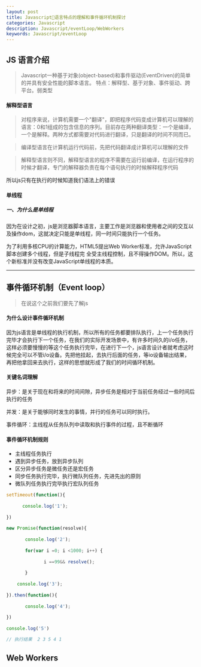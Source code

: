 ```yaml
---
layout: post
title: Javascript语言特点的理解和事件循环机制探讨
categories: Javascript
description: Javascript/eventLoop/WebWorkers
keywords: Javascript/eventLoop
---
```


## JS 语言介绍
> Javascript一种基于对象(object-based)和事件驱动(EventDriven)的简单的并具有安全性能的脚本语言。
特点：解释型、基于对象、事件驱动、跨平台。弱类型

#### 解释型语言

> 对程序来说，计算机需要一个"翻译"，即把程序代码变成计算机可以理解的语言：0和1组成的包含信息的序列。目前存在两种翻译类型：一个是编译，一个是解释。两种方式都需要对代码进行翻译，只是翻译的时间不同而已。

> 编译型语言在计算机运行代码前，先把代码翻译成计算机可以理解的文件

> 解释型语言则不同，解释型语言的程序不需要在运行前编译，在运行程序的时候才翻译，专门的解释器负责在每个语句执行的时候解释程序代码

所以js只有在执行的时候知道我们语法上的错误

#### 单线程
##### 一、为什么是单线程
因为在设计之初，js是浏览器脚本语言，主要工作是浏览器和使用者之间的交互以及操作dom，这就决定只能是单线程，同一时间只能执行一个任务。

为了利用多核CPU的计算能力，HTML5提出Web Worker标准，允许JavaScript脚本创建多个线程，但是子线程完 
全受主线程控制，且不得操作DOM。所以，这个新标准并没有改变JavaScript单线程的本质。

---


## 事件循环机制（Event loop）
> 在说这个之前我们要先了解js

#### 为什么设计事件循环机制

因为js语言是单线程的执行机制，所以所有的任务都要排队执行，上一个任务执行完毕才会执行下一个任务，在我们的实际开发场景中，有许多时间久的i/o任务，这样必须要慢慢的等这个任务执行完毕，在进行下一个，js语言设计者就考虑这时候完全可以不管i/o设备。先把他挂起，去执行后面的任务，等io设备输出结果，再把他拿回来去执行，这样的思想就形成了我们的时间循环机制。

#### 关键名词理解

异步：是关于现在和将来的时间间隙，异步任务是相对于当前任务经过一些时间后执行的任务

并发：是关于能够同时发生的事情，并行的任务可以同时执行。

事件循环：主线程从任务队列中读取和执行事件的过程，且不断循环

#### 事件循环机制规则

- 主线程任务执行
- 遇到异步任务，放到异步队列
- 区分异步任务是微任务还是宏任务
- 同步任务执行完毕，执行微队列任务，先进先出的原则
- 微队列任务执行完毕执行宏队列任务

```javascript
setTimeout(function(){
 
      console.log('1');
 
})
 
new Promise(function(resolve){
 
       console.log('2');
 
       for(var i =0; i <1000; i++) {
 
              i ==99&& resolve();
 
       }
 
    console.log('3');
 
}).then(function(){
 
       console.log('4');
 
})
 
console.log('5')

// 执行结果  2 3 5 4 1

```


## Web Workers



